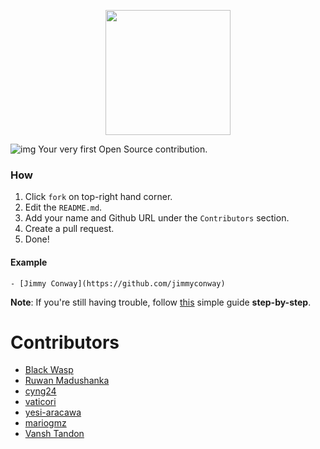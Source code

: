 <p align="center">
  <img src="https://imgur.com/87PsYk7.png" width=200 height=200 />
</p>

![img](https://imgur.com/NkrHWML.png)
Your very first Open Source contribution.


### How
1. Click `fork` on top-right hand corner.
2. Edit the `README.md`.
3. Add your name and Github URL under the `Contributors` section.
4. Create a pull request.
5. Done!

#### Example
```text
- [Jimmy Conway](https://github.com/jimmyconway)
```

__Note__: If you're still having trouble, follow [this](https://github.com/myfirstcontribution/myfirstcontribution/wiki/How-to-create-a-pull-request-on-Github) simple guide <b>step-by-step</b>.

# Contributors
- [Black Wasp](https://github.com/bl4ckw4sp)
- [Ruwan Madushanka](https://github.com/roony4)
- [cyng24](https://github.com/cyng24)
- [vaticori](https://github.com/vaticori)
- [yesi-aracawa](https://github.com/yesi-aracawa)
- [mariogmz](https://github.com/mariogmz)
- [Vansh Tandon](https://github.com/Vansh1067)

